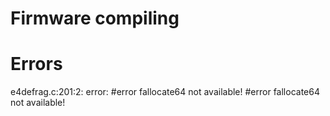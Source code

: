 # Firmware compiling

# Errors

e4defrag.c:201:2: error: #error fallocate64 not available!
 #error fallocate64 not available!

